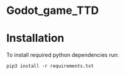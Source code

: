 # Godot_game_TTD

# Installation
To install required python dependencies run:
```
pip3 install -r requirements.txt
```
